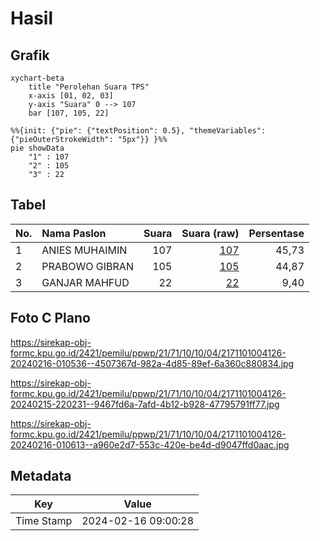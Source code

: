 # Hasil

## Grafik

```mermaid
xychart-beta
    title "Perolehan Suara TPS"
    x-axis [01, 02, 03]
    y-axis "Suara" 0 --> 107
    bar [107, 105, 22]
```

```mermaid
%%{init: {"pie": {"textPosition": 0.5}, "themeVariables": {"pieOuterStrokeWidth": "5px"}} }%%
pie showData
    "1" : 107
    "2" : 105
    "3" : 22
```

## Tabel

| No. | Nama Paslon    | Suara | Suara (raw) | Persentase |
|:--- |:-------------- | -----:| -----------:| ----------:|
| 1   | ANIES MUHAIMIN | 107   | [107][p-1]  | 45,73      |
| 2   | PRABOWO GIBRAN | 105   | [105][p-2]  | 44,87      |
| 3   | GANJAR MAHFUD  | 22    | [22][p-3]   | 9,40       |


[p-1]: https://github.com/gigit-pemilu/pemilu-2024-21-kepulauan-riau/blob/main/pilpres/hitung-suara/sub/21-kepulauan-riau/sub/71-kota-batam/sub/10-batam-kota/sub/1004-belian/sub/126-tps/sub/paslon-1.txt
[p-2]: https://github.com/gigit-pemilu/pemilu-2024-21-kepulauan-riau/blob/main/pilpres/hitung-suara/sub/21-kepulauan-riau/sub/71-kota-batam/sub/10-batam-kota/sub/1004-belian/sub/126-tps/sub/paslon-2.txt
[p-3]: https://github.com/gigit-pemilu/pemilu-2024-21-kepulauan-riau/blob/main/pilpres/hitung-suara/sub/21-kepulauan-riau/sub/71-kota-batam/sub/10-batam-kota/sub/1004-belian/sub/126-tps/sub/paslon-3.txt

## Foto C Plano

https://sirekap-obj-formc.kpu.go.id/2421/pemilu/ppwp/21/71/10/10/04/2171101004126-20240216-010536--4507367d-982a-4d85-89ef-6a360c880834.jpg

https://sirekap-obj-formc.kpu.go.id/2421/pemilu/ppwp/21/71/10/10/04/2171101004126-20240215-220231--9467fd6a-7afd-4b12-b928-47795791ff77.jpg

https://sirekap-obj-formc.kpu.go.id/2421/pemilu/ppwp/21/71/10/10/04/2171101004126-20240216-010613--a960e2d7-553c-420e-be4d-d9047ffd0aac.jpg


## Metadata

| Key        | Value               |
| ---------- | ------------------- |
| Time Stamp | 2024-02-16 09:00:28 |



